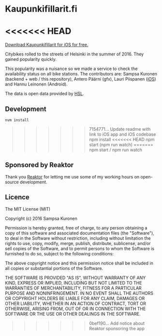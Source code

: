 # Kaupunkifillarit.fi

<<<<<<< HEAD
=======
[Download Kaupunkifillarit for iOS for free.](https://itunes.apple.com/app/kaupunkifillarit.fi/id1111297620?mt=8)

Citybikes rolled to the streets of Helsinki in the summer of 2016. They gained popularity quickly.

This popularity was a nuisance so we made a service to check the availability status on all bike stations. The contributors are: Sampsa Kuronen (backend + web / this repository), Antero Päärni (gfx), Lauri Piispanen ([iOS](https://github.com/lauripiispanen/kaupunkifillarit-ios)) and Hannu Leinonen (Android).

The data is open data provided by [HSL](http://dev.hsl.fi/).

## Development

    nvm install
>>>>>>> 7154771... Update readme with link to iOS app and iOS codebase
    npm install
<<<<<<< HEAD
    npm start (npm run watch)
=======
    npm start / npm run watch

## Sponsored by Reaktor

Thank you [Reaktor](https://reaktor.com/careers/) for letting me use some of my working hours on open-source development.

## Licence

The MIT License (MIT)

Copyright (c) 2016 Sampsa Kuronen

Permission is hereby granted, free of charge, to any person obtaining a copy of this software and associated documentation files (the "Software"), to deal in the Software without restriction, including without limitation the rights to use, copy, modify, merge, publish, distribute, sublicense, and/or sell copies of the Software, and to permit persons to whom the Software is furnished to do so, subject to the following conditions:

The above copyright notice and this permission notice shall be included in all copies or substantial portions of the Software.

THE SOFTWARE IS PROVIDED "AS IS", WITHOUT WARRANTY OF ANY KIND, EXPRESS OR IMPLIED, INCLUDING BUT NOT LIMITED TO THE WARRANTIES OF MERCHANTABILITY, FITNESS FOR A PARTICULAR PURPOSE AND NONINFRINGEMENT. IN NO EVENT SHALL THE AUTHORS OR COPYRIGHT HOLDERS BE LIABLE FOR ANY CLAIM, DAMAGES OR OTHER LIABILITY, WHETHER IN AN ACTION OF CONTRACT, TORT OR OTHERWISE, ARISING FROM, OUT OF OR IN CONNECTION WITH THE SOFTWARE OR THE USE OR OTHER DEALINGS IN THE SOFTWARE.
>>>>>>> 0bef190... Add notice about Reaktor sponsoring the app

